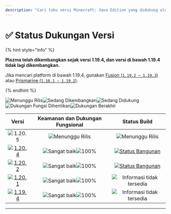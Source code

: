 ```yaml
---
description: "Cari tahu versi Minecraft: Java Edition yang didukung oleh Plazma."
---
```


# ✅ Status Dukungan Versi

{% hint style="info" %}

**Plazma telah dikembangkan sejak versi 1.19.4, dan versi di bawah 1.19.4 tidak lagi dikembangkan.**

Jika mencari platform di bawah 1.19.4, gunakan [Fusion (`1.19.2 ~ 1.19.3`)](https://github.com/RuinedTechnologyUnify/Fusion) atau [Prismarine (`1.18.1 ~ 1.19.2`)](https://github.com/PrismarineTeam/Prismarine).

{% endhint %}

[wtr]: https://badge.plazmamc.org/0/릴리스%20대기중
[ukn]: https://badge.plazmamc.org/0/Informasi%20tidak%20tersedia
[vgd]: https://badge.plazmamc.org/1/Sangat%20baik
[100]: https://badge.plazmamc.org/percent/100

![Menunggu Rilis][wtr]![Sedang Dikembangkan](https://badge.plazmamc.org/1/Sedang%20Dikembangkan)![Sedang Didukung](https://badge.plazmamc.org/2/Sedang%20Didukung)![Dukungan Fungsi Dihentikan](https://badge.plazmamc.org/6/Dukungan%20Fungsi%20Dihentikan)![Dukungan Berakhir](https://badge.plazmamc.org/4/Dukungan%20Berakhir)

|                                       Versi                                       | Keamanan    dan    Dukungan Fungsional |                                               Status Build                                               |
| :-------------------------------------------------------------------------------: | :------------------------------------: | :------------------------------------------------------------------------------------------------------: |
|                   ![1.20.5](https://badge.plazmamc.org/0/1.20.5)                  |         ![Menunggu Rilis][wtr]         |                                          ![Menunggu Rilis][wtr]                                          |
| [![1.20.4](https://badge.plazmamc.org/2/1.20.4)](https://git.plazmamc.org/1.20.4) |     ![Sangat baik][vgd]![100%][100]    | [![Status Bangunan](https://build.plazmamc.org/1.20.4)](https://build.plazmamc.org/1.20.4?redirect=true) |
| [![1.20.2](https://badge.plazmamc.org/6/1.20.2)](https://git.plazmamc.org/1.20.2) |     ![Sangat baik][vgd]![100%][100]    | [![Status Bangunan](https://build.plazmamc.org/1.20.2)](https://build.plazmamc.org/1.20.2?redirect=true) |
| [![1.20.1](https://badge.plazmamc.org/4/1.20.1)](https://git.plazmamc.org/1.20.1) |     ![Sangat baik][vgd]![100%][100]    |                                     ![Informasi tidak tersedia][ukn]                                     |
| [![1.19.4](https://badge.plazmamc.org/4/1.19.4)](https://git.plazmamc.org/1.19.4) |     ![Sangat baik][vgd]![100%][100]    |                                     ![Informasi tidak tersedia][ukn]                                     |

***
